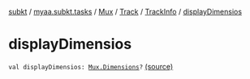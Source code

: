 [subkt](../../../../index.md) / [myaa.subkt.tasks](../../../index.md) / [Mux](../../index.md) / [Track](../index.md) / [TrackInfo](index.md) / [displayDimensios](./display-dimensios.md)

# displayDimensios

`val displayDimensios: `[`Mux.Dimensions`](../../-dimensions/index.md)`?` [(source)](https://github.com/Myaamori/SubKt/blob/master/src/main/kotlin/myaa/subkt/tasks/muxtask.kt#L175)